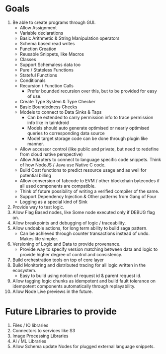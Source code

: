 # Goals

1. Be able to create programs through GUI.
   * Allow Assignment
   * Variable declarations
   * Basic Arithmetic & String Manipulation operators
   * Schema based read writes
   * Function Creation
   * Reusable Snippets, like Macros
   * Classes
   * Support Schemaless data too
   * Pure / Stateless Functions
   * Stateful Functions
   * Conditionals
   * Recursion / Function Calls
     - Prefer bounded recursion over this, but to be provided for easy of use.
   * Create Type System & Type Checker
   * Basic Boundedness Checks
   * Models to connect to Data Sinks & Taps
     - Can be extended to carry permission info to trace permission info like in taintdroid
     - Models should auto generate optimised or nearly optimised queries to corresponding data source
     - Model target storage code can be done through plugin like manner.
   * Allow accessor control (like public and private, but need to redefine from cloud native perspective)
   * Allow Adapters to connect to language specific code snippets. Think of how NodeJS / Java use Native C code.
   * Build Cost functions to predict resource usage and as well for potential billing
   * Allow conversion of fabcode to EVM / other blockchain bytecodes if all used components are compatible.
   * Think of future possibility of writing a verified compiler of the same.
   * Support Dependency Injection & Other patterns from Gang of Four
   * Logging as a special kind of Sink
2. Provide way to test logic.
3. Allow Flag Based nodes, like Some node executed only if DEBUG flag on.
4. Allow breakpoints and debugging of logic / traceability.
5. Allow undoable actions, for long term ability to build saga pattern.
   * Can be achieved through counter transactions instead of undo. Makes life simpler.
6. Versioning of Logic and Data to provide provenance.
   * Provide way to specify version matching between data and logic to provide higher degree of control and consistency.
7. Build orchestration tools on top of core layer
8. Build Monitoring and distributed tracing for all logic written in the ecosystem.
   * Easy to build using notion of request id & parent request id.
9. Allow tagging logic chunks as idempotent and build fault tolerance on idempotent components automatically through replayability.
10. Allow Node Live previews in the future.

# Future Libraries to provide

1. Files / IO libraries
2. Connectors to services like S3
3. Image Processing Libraries
4. AI / ML Libraries
5. Allow Schema update Nodes for plugged external language snippets.